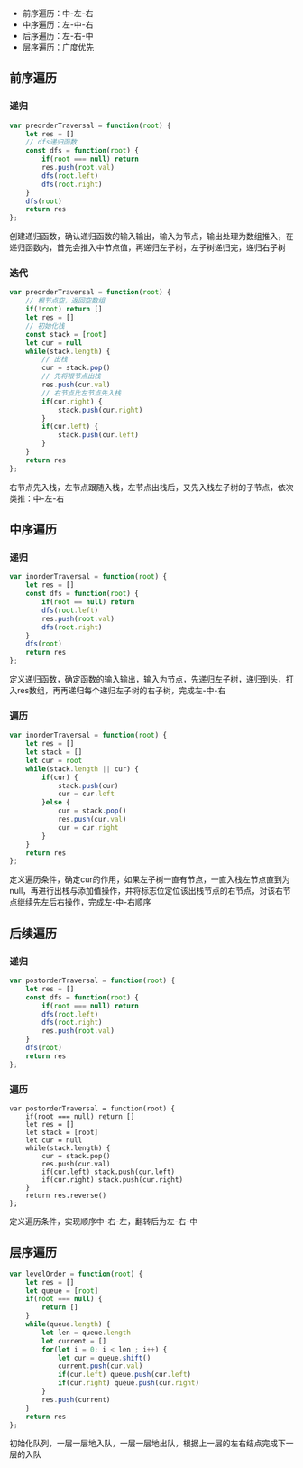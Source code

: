 - 前序遍历：中-左-右
- 中序遍历：左-中-右
- 后序遍历：左-右-中
- 层序遍历：广度优先

## 前序遍历

### 递归

```js
var preorderTraversal = function(root) {
    let res = []
    // dfs递归函数
    const dfs = function(root) {
        if(root === null) return
        res.push(root.val)
        dfs(root.left)
        dfs(root.right)
    }
    dfs(root)
    return res
};
```

创建递归函数，确认递归函数的输入输出，输入为节点，输出处理为数组推入，在递归函数内，首先会推入中节点值，再递归左子树，左子树递归完，递归右子树

### 迭代

```js
var preorderTraversal = function(root) {
    // 根节点空，返回空数组
    if(!root) return []
    let res = []
    // 初始化栈
    const stack = [root]
    let cur = null
    while(stack.length) {
        // 出栈
        cur = stack.pop()
        // 先将根节点出栈
        res.push(cur.val)
        // 右节点比左节点先入栈
        if(cur.right) {
            stack.push(cur.right)
        }
        if(cur.left) {
            stack.push(cur.left)
        }
    }
    return res
};
```

右节点先入栈，左节点跟随入栈，左节点出栈后，又先入栈左子树的子节点，依次类推：中-左-右

## 中序遍历

### 递归

```js
var inorderTraversal = function(root) {
    let res = []
    const dfs = function(root) {
        if(root == null) return
        dfs(root.left)
        res.push(root.val)
        dfs(root.right)
    }
    dfs(root)
    return res
};
```

定义递归函数，确定函数的输入输出，输入为节点，先递归左子树，递归到头，打入res数组，再再递归每个递归左子树的右子树，完成左-中-右

### 遍历

```js
var inorderTraversal = function(root) {
    let res = []
    let stack = []
    let cur = root
    while(stack.length || cur) {
        if(cur) {
            stack.push(cur)
            cur = cur.left
        }else {
            cur = stack.pop()
            res.push(cur.val)
            cur = cur.right
        }
    }
    return res
};
```

定义遍历条件，确定cur的作用，如果左子树一直有节点，一直入栈左节点直到为null，再进行出栈与添加值操作，并将标志位定位该出栈节点的右节点，对该右节点继续先左后右操作，完成左-中-右顺序

## 后续遍历

### 递归

```js
var postorderTraversal = function(root) {
    let res = []
    const dfs = function(root) {
        if(root === null) return
        dfs(root.left)
        dfs(root.right)
        res.push(root.val)
    }
    dfs(root)
    return res
};
```

### 遍历

```JS
var postorderTraversal = function(root) {
    if(root === null) return []
    let res = []
    let stack = [root]
    let cur = null
    while(stack.length) {
        cur = stack.pop()
        res.push(cur.val)
        if(cur.left) stack.push(cur.left)
        if(cur.right) stack.push(cur.right)
    }
    return res.reverse()
};
```

定义遍历条件，实现顺序中-右-左，翻转后为左-右-中

## 层序遍历

```js
var levelOrder = function(root) {
    let res = []
    let queue = [root]
    if(root === null) {
        return []
    }
    while(queue.length) {
        let len = queue.length
        let current = []
        for(let i = 0; i < len ; i++) {
            let cur = queue.shift()
            current.push(cur.val)
            if(cur.left) queue.push(cur.left)
            if(cur.right) queue.push(cur.right)
        }
        res.push(current)
    }
    return res
};
```

初始化队列，一层一层地入队，一层一层地出队，根据上一层的左右结点完成下一层的入队

